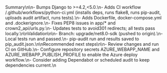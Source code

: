 ﻿Summary\n\n- Bumps Django to >=4.2,<5.0.\n- Adds CI workflow /.github/workflows/python-ci.yml (installs deps, runs flake8, runs pip-audit, uploads audit artifact, runs tests).\n- Adds Dockerfile, docker-compose.yml and .dockerignore.\n- Fixes PEP8 issues in app/* and crown2_api/urls.py.\n- Updates tests to avoid301 redirects; all tests pass locally.\n\nValidation\n\n- Branch: upgrade/net8.0-sdk (pushed to origin).\n- Local tests run and passed.\n- pip-audit run and results saved to pip_audit.json.\n\nRecommended next steps\n\n- Review changes and run CI on GitHub.\n- Configure repository secrets AZURE_WEBAPP_NAME and AZURE_WEBAPP_PUBLISH_PROFILE to enable the Azure deploy workflow.\n- Consider adding Dependabot or scheduled audit to keep dependencies current.\n
